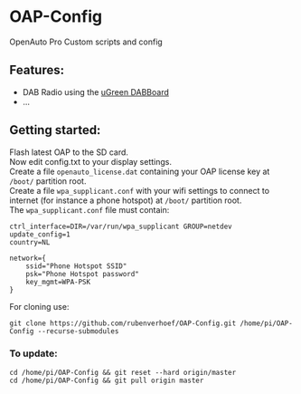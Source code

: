 # OAP-Config
OpenAuto Pro Custom scripts and config

## Features:
- DAB Radio using the [uGreen DABBoard](https://ugreen.eu/product/ugreen-dab-board/)
- ...

## Getting started:
Flash latest OAP to the SD card.  
Now edit config.txt to your display settings.  
Create a file `openauto_license.dat` containing your OAP license key at `/boot/` partition root.  
Create a file `wpa_supplicant.conf` with your wifi settings to connect to internet (for instance a phone hotspot) at `/boot/` partition root.  
The `wpa_supplicant.conf` file must contain:
```
ctrl_interface=DIR=/var/run/wpa_supplicant GROUP=netdev
update_config=1
country=NL

network={
    ssid="Phone Hotspot SSID"
    psk="Phone Hotspot password"
    key_mgmt=WPA-PSK
}

```

For cloning use:

`git clone https://github.com/rubenverhoef/OAP-Config.git /home/pi/OAP-Config --recurse-submodules`

### To update:
```
cd /home/pi/OAP-Config && git reset --hard origin/master
cd /home/pi/OAP-Config && git pull origin master
```
